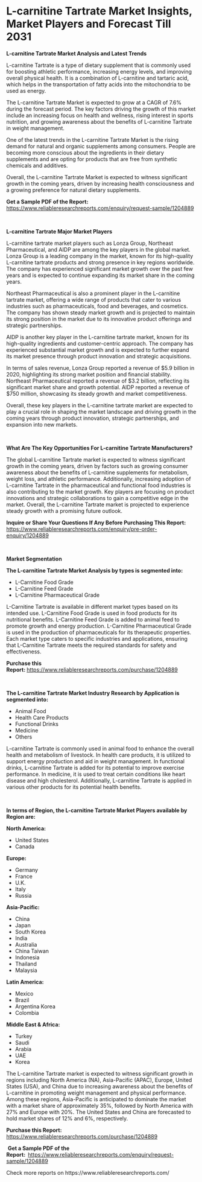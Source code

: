 <p><h1>L-carnitine Tartrate Market Insights, Market Players and Forecast Till 2031</h1></p><p><strong>L-carnitine Tartrate Market Analysis and Latest Trends</strong></p>
<p><p>L-carnitine Tartrate is a type of dietary supplement that is commonly used for boosting athletic performance, increasing energy levels, and improving overall physical health. It is a combination of L-carnitine and tartaric acid, which helps in the transportation of fatty acids into the mitochondria to be used as energy.</p><p>The L-carnitine Tartrate Market is expected to grow at a CAGR of 7.6% during the forecast period. The key factors driving the growth of this market include an increasing focus on health and wellness, rising interest in sports nutrition, and growing awareness about the benefits of L-carnitine Tartrate in weight management.</p><p>One of the latest trends in the L-carnitine Tartrate Market is the rising demand for natural and organic supplements among consumers. People are becoming more conscious about the ingredients in their dietary supplements and are opting for products that are free from synthetic chemicals and additives.</p><p>Overall, the L-carnitine Tartrate Market is expected to witness significant growth in the coming years, driven by increasing health consciousness and a growing preference for natural dietary supplements.</p></p>
<p><strong>Get a Sample PDF of the Report:&nbsp;</strong> <a href="https://www.reliableresearchreports.com/enquiry/request-sample/1204889">https://www.reliableresearchreports.com/enquiry/request-sample/1204889</a></p>
<p>&nbsp;</p>
<p><strong>L-carnitine Tartrate Major Market Players</strong></p>
<p><p>L-carnitine tartrate market players such as Lonza Group, Northeast Pharmaceutical, and AIDP are among the key players in the global market. Lonza Group is a leading company in the market, known for its high-quality L-carnitine tartrate products and strong presence in key regions worldwide. The company has experienced significant market growth over the past few years and is expected to continue expanding its market share in the coming years.</p><p>Northeast Pharmaceutical is also a prominent player in the L-carnitine tartrate market, offering a wide range of products that cater to various industries such as pharmaceuticals, food and beverages, and cosmetics. The company has shown steady market growth and is projected to maintain its strong position in the market due to its innovative product offerings and strategic partnerships.</p><p>AIDP is another key player in the L-carnitine tartrate market, known for its high-quality ingredients and customer-centric approach. The company has experienced substantial market growth and is expected to further expand its market presence through product innovation and strategic acquisitions.</p><p>In terms of sales revenue, Lonza Group reported a revenue of $5.9 billion in 2020, highlighting its strong market position and financial stability. Northeast Pharmaceutical reported a revenue of $3.2 billion, reflecting its significant market share and growth potential. AIDP reported a revenue of $750 million, showcasing its steady growth and market competitiveness.</p><p>Overall, these key players in the L-carnitine tartrate market are expected to play a crucial role in shaping the market landscape and driving growth in the coming years through product innovation, strategic partnerships, and expansion into new markets.</p></p>
<p>&nbsp;</p>
<p><strong>What Are The Key Opportunities For L-carnitine Tartrate Manufacturers?</strong></p>
<p><p>The global L-carnitine Tartrate market is expected to witness significant growth in the coming years, driven by factors such as growing consumer awareness about the benefits of L-carnitine supplements for metabolism, weight loss, and athletic performance. Additionally, increasing adoption of L-carnitine Tartrate in the pharmaceutical and functional food industries is also contributing to the market growth. Key players are focusing on product innovations and strategic collaborations to gain a competitive edge in the market. Overall, the L-carnitine Tartrate market is projected to experience steady growth with a promising future outlook.</p></p>
<p><strong>Inquire or Share Your Questions If Any Before Purchasing This Report:</strong> <a href="https://www.reliableresearchreports.com/enquiry/pre-order-enquiry/1204889">https://www.reliableresearchreports.com/enquiry/pre-order-enquiry/1204889</a></p>
<p>&nbsp;</p>
<p><strong>Market Segmentation</strong></p>
<p><strong>The L-carnitine Tartrate Market Analysis by types is segmented into:</strong></p>
<p><ul><li>L-Carnitine Food Grade</li><li>L-Carnitine Feed Grade</li><li>L-Carnitine Pharmaceutical Grade</li></ul></p>
<p><p>L-Carnitine Tartrate is available in different market types based on its intended use. L-Carnitine Food Grade is used in food products for its nutritional benefits. L-Carnitine Feed Grade is added to animal feed to promote growth and energy production. L-Carnitine Pharmaceutical Grade is used in the production of pharmaceuticals for its therapeutic properties. Each market type caters to specific industries and applications, ensuring that L-Carnitine Tartrate meets the required standards for safety and effectiveness.</p></p>
<p><strong>Purchase this Report:&nbsp;</strong><a href="https://www.reliableresearchreports.com/purchase/1204889">https://www.reliableresearchreports.com/purchase/1204889</a></p>
<p>&nbsp;</p>
<p><strong>The L-carnitine Tartrate Market Industry Research by Application is segmented into:</strong></p>
<p><ul><li>Animal Food</li><li>Health Care Products</li><li>Functional Drinks</li><li>Medicine</li><li>Others</li></ul></p>
<p><p>L-carnitine Tartrate is commonly used in animal food to enhance the overall health and metabolism of livestock. In health care products, it is utilized to support energy production and aid in weight management. In functional drinks, L-carnitine Tartrate is added for its potential to improve exercise performance. In medicine, it is used to treat certain conditions like heart disease and high cholesterol. Additionally, L-carnitine Tartrate is applied in various other products for its potential health benefits.</p></p>
<p>&nbsp;</p>
<p><strong>In terms of Region, the L-carnitine Tartrate Market Players available by Region are:</strong></p>
<p>
    <p> <strong> North America: </strong>
        <ul>
            <li>United States</li>
            <li>Canada</li>
        </ul>
        </p> 
    <p> <strong> Europe: </strong>
        <ul>
            <li>Germany</li>
            <li>France</li>
            <li>U.K.</li>
            <li>Italy</li>
            <li>Russia</li>
        </ul>
        </p> 
    <p> <strong> Asia-Pacific: </strong>
        <ul>
            <li>China</li>
            <li>Japan</li>
            <li>South Korea</li>
            <li>India</li>
            <li>Australia</li>
            <li>China Taiwan</li>
            <li>Indonesia</li>
            <li>Thailand</li>
            <li>Malaysia</li>
        </ul>
        </p> 
    <p> <strong> Latin America: </strong>
        <ul>
            <li>Mexico</li>
            <li>Brazil</li>
            <li>Argentina Korea</li>
            <li>Colombia</li>
        </ul>
        </p> 
    <p> <strong> Middle East & Africa: </strong>
        <ul>
            <li>Turkey</li>
            <li>Saudi</li>
            <li>Arabia</li>
            <li>UAE</li>
            <li>Korea</li>
        </ul>
    </p>
    </p>
<p><p>The L-carnitine Tartrate market is expected to witness significant growth in regions including North America (NA), Asia-Pacific (APAC), Europe, United States (USA), and China due to increasing awareness about the benefits of L-carnitine in promoting weight management and physical performance. Among these regions, Asia-Pacific is anticipated to dominate the market with a market share of approximately 35%, followed by North America with 27% and Europe with 20%. The United States and China are forecasted to hold market shares of 12% and 6%, respectively.</p></p>
<p><strong>Purchase this Report: </strong><a href="https://www.reliableresearchreports.com/purchase/1204889">https://www.reliableresearchreports.com/purchase/1204889</a></p>
<p>&nbsp;<strong>Get a Sample PDF of the Report:&nbsp;&nbsp;</strong><a href="https://www.reliableresearchreports.com/enquiry/request-sample/1204889">https://www.reliableresearchreports.com/enquiry/request-sample/1204889</a></p>
<p><strong></strong></p>
<p>Check more reports on https://www.reliableresearchreports.com/</p>